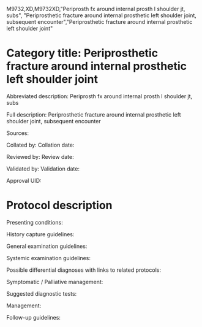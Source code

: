 M9732,XD,M9732XD,"Periprosth fx around internal prosth l shoulder jt, subs", "Periprosthetic fracture around internal prosthetic left shoulder joint, subsequent encounter","Periprosthetic fracture around internal prosthetic left shoulder joint"
# Category title: Periprosthetic fracture around internal prosthetic left shoulder joint

Abbreviated description: Periprosth fx around internal prosth l shoulder jt, subs

Full description: Periprosthetic fracture around internal prosthetic left shoulder joint, subsequent encounter

Sources:

Collated by:
Collation date:

Reviewed by:
Review date:

Validated by:
Validation date:

Approval UID:

# Protocol description

Presenting conditions:

History capture guidelines:

General examination guidelines:

Systemic examination guidelines:

Possible differential diagnoses with links to related protocols:

Symptomatic / Palliative management:

Suggested diagnostic tests:

Management:

Follow-up guidelines:
